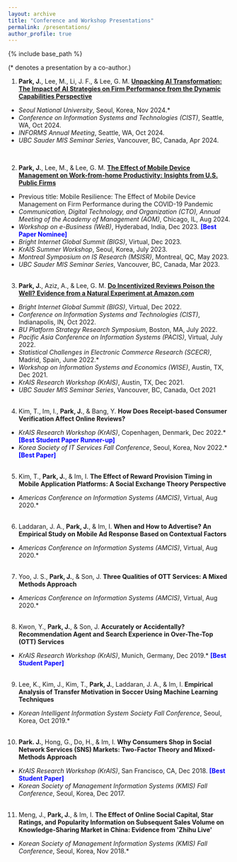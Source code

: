 ```yaml
---
layout: archive
title: "Conference and Workshop Presentations"
permalink: /presentations/
author_profile: true
---
```

 
{% include base_path %}

(\* denotes a presentation by a co-author.)

1.	**Park, J.**, Lee, M., Li, J. F., & Lee, G. M. <a href="https://jaecheol-park.github.io/workingpapers/AIOrientation">**Unpacking AI Transformation: The Impact of AI Strategies on Firm Performance from the Dynamic Capabilities Perspective**</a> 
  *	_Seoul National University_, Seoul, Korea, Nov 2024.*
  *	_Conference on Information Systems and Technologies (CIST)_, Seattle, WA, Oct 2024.
  *	_INFORMS Annual Meeting_, Seattle, WA, Oct 2024.
  *	_UBC Sauder MIS Seminar Series_, Vancouver, BC, Canada, Apr 2024.  
<br/>

2.	**Park, J.**, Lee, M., & Lee, G. M. <a href="https://jaecheol-park.github.io/workingpapers/MDM">**The Effect of Mobile Device Management on Work-from-home Productivity: Insights from U.S. Public Firms**</a>
  *	Previous title: Mobile Resilience: The Effect of Mobile Device Management on Firm Performance during the COVID-19 Pandemic
  *	_Communication, Digital Technology, and Organization (CTO), Annual Meeting of the Academy of Management (AOM)_, Chicago, IL, Aug 2024.<a href="https://journals.aom.org/doi/abs/10.5465/AMPROC.2024.18070abstract"><i class="fas fa-fw fa-link"></i></a> 
  *	_Workshop on e-Business (WeB)_, Hyderabad, India, Dec 2023. <span style="color:blue"> **[Best Paper Nominee]** </span>
  *	_Bright Internet Global Summit (BIGS)_, Virtual, Dec 2023.
  *	_KrAIS Summer Workshop_, Seoul, Korea, July 2023.
  *	_Montreal Symposium on IS Research (MSISR)_, Montreal, QC, May 2023.
  *	_UBC Sauder MIS Seminar Series_, Vancouver, BC, Canada, Mar 2023.
<br/><br/>

3.	**Park, J.**, Aziz, A., & Lee, G. M. <a href="https://jaecheol-park.github.io/workingpapers/IncentivizedReviews">**Do Incentivized Reviews Poison the Well? Evidence from a Natural Experiment at Amazon.com**</a>   
  *	_Bright Internet Global Summit (BIGS)_, Virtual, Dec 2022.
  *	_Conference on Information Systems and Technologies (CIST)_, Indianapolis, IN, Oct 2022.
  *	_BU Platform Strategy Research Symposium_, Boston, MA, July 2022.
  *	_Pacific Asia Conference on Information Systems (PACIS)_, Virtual, July 2022.
  *	_Statistical Challenges in Electronic Commerce Research (SCECR)_, Madrid, Spain, June 2022.*
  *	_Workshop on Information Systems and Economics (WISE)_, Austin, TX, Dec 2021.
  *	_KrAIS Research Workshop (KrAIS)_, Austin, TX, Dec 2021.
  *	_UBC Sauder MIS Seminar Series_, Vancouver, BC, Canada, Oct 2021
<br/><br/>

4.	Kim, T., Im, I., **Park, J.**, & Bang, Y. **How Does Receipt-based Consumer Verification Affect Online Reviews?**
  *	_KrAIS Research Workshop (KrAIS)_, Copenhagen, Denmark, Dec 2022.* <span style="color:blue"> **[Best Student Paper Runner-up]** </span>
  *	_Korea Society of IT Services Fall Conference_, Seoul, Korea, Nov 2022.* <span style="color:blue"> **[Best Paper]** </span>
<br/><br/>

5.	Kim, T., **Park, J.**, & Im, I. **The Effect of Reward Provision Timing in Mobile Application Platforms: A Social Exchange Theory Perspective**
  *	_Americas Conference on Information Systems (AMCIS)_, Virtual, Aug 2020.* <a href="https://aisel.aisnet.org/amcis2020/adv_info_systems_research/adv_info_systems_research/9//"><i class="fas fa-fw fa-link"></i></a>
<br/><br/>

6.	Laddaran, J. A., **Park, J.**, & Im, I. **When and How to Advertise? An Empirical Study on Mobile Ad Response Based on Contextual Factors**
  *	_Americas Conference on Information Systems (AMCIS)_, Virtual, Aug 2020.* <a href="https://aisel.aisnet.org/amcis2020/adv_info_systems_research/adv_info_systems_research/11/"><i class="fas fa-fw fa-link"></i></a>
<br/><br/>

7.	Yoo, J. S., **Park, J.**, & Son, J. **Three Qualities of OTT Services: A Mixed Methods Approach**
  *	_Americas Conference on Information Systems (AMCIS)_, Virtual, Aug 2020.* <a href="https://aisel.aisnet.org/amcis2020/adoption_diffusion_IT/adoption_diffusion_IT/16/"><i class="fas fa-fw fa-link"></i></a>
<br/><br/>

8.	Kwon, Y., **Park, J.**, & Son, J. **Accurately or Accidentally? Recommendation Agent and Search Experience in Over-The-Top (OTT) Services**
  *	_KrAIS Research Workshop (KrAIS)_, Munich, Germany, Dec 2019.* <span style="color:blue"> **[Best Student Paper]** </span>
<br/><br/>

9.	Lee, K., Kim, J., Kim, T., **Park, J.**, Laddaran, J. A., & Im, I. **Empirical Analysis of Transfer Motivation in Soccer Using Machine Learning Techniques**
  *	_Korean Intelligent Information System Society Fall Conference_, Seoul, Korea, Oct 2019.*
<br/><br/>

10.	**Park. J.**, Hong, G., Do, H., & Im, I. **Why Consumers Shop in Social Network Services (SNS) Markets: Two-Factor Theory and Mixed-Methods Approach**
  *	_KrAIS Research Workshop (KrAIS)_, San Francisco, CA, Dec 2018. <span style="color:blue"> **[Best Student Paper]** </span>
  *	_Korean Society of Management Information Systems (KMIS) Fall Conference_, Seoul, Korea, Dec 2017.
<br/><br/>

11. Meng, J., **Park, J.**, & Im, I. **The Effect of Online Social Capital, Star Ratings, and Popularity Information on Subsequent Sales Volume on Knowledge-Sharing Market in China: Evidence from 'Zhihu Live'**
  *	_Korean Society of Management Information Systems (KMIS) Fall Conference_, Seoul, Korea, Nov 2018.*
<br/><br/>
